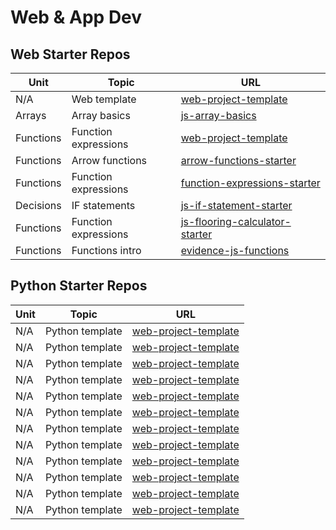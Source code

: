 # Web & App Dev

## Web Starter Repos

| Unit 	    | Topic 	              | URL 	                                                                                          |
|------	    |-------	              |----------	                                                                                      |
| N/A   	  | Web template          | [web-project-template](https://github.com/bengal865/web-project-templates)  	                  |
| Arrays  	| Array basics          | [js-array-basics](https://github.com/bengal865/array-basics)  	                                |
| Functions | Function expressions  | [web-project-template](https://github.com/bengal865/web-project-templates)  	                  |
| Functions | Arrow functions       | [arrow-functions-starter](https://github.com/bengal865/arrow-functions-starter)	                |
| Functions | Function expressions  | [function-expressions-starter](https://github.com/bengal865/function-expressions-starter)       |
| Decisions | IF statements         | [js-if-statement-starter](https://github.com/bengal865/js-if-statement-starter) 	              |
| Functions | Function expressions  | [js-flooring-calculator-starter](https://github.com/bengal865/flooring-calculator-start)  	    |
| Functions | Functions intro       |  [evidence-js-functions](https://github.com/bengal865/evidence-js-functions-starter)      	    |

## Python Starter Repos

| Unit 	    | Topic 	           | URL 	                                                                              |
|------	    |-------	           |-----	                                                                              |
| N/A   	  | Python template    | [web-project-template](https://github.com/bengal865/web-project-templates)  	      |
| N/A   	  | Python template    | [web-project-template](https://github.com/bengal865/web-project-templates)  	      |
| N/A   	  | Python template    | [web-project-template](https://github.com/bengal865/web-project-templates)  	      |
| N/A   	  | Python template    | [web-project-template](https://github.com/bengal865/web-project-templates)  	      |
| N/A   	  | Python template    | [web-project-template](https://github.com/bengal865/web-project-templates)  	      |
| N/A   	  | Python template    | [web-project-template](https://github.com/bengal865/web-project-templates)  	      |
| N/A   	  | Python template    | [web-project-template](https://github.com/bengal865/web-project-templates)  	      |
| N/A   	  | Python template    | [web-project-template](https://github.com/bengal865/web-project-templates)  	      |
| N/A   	  | Python template    | [web-project-template](https://github.com/bengal865/web-project-templates)  	      |
| N/A   	  | Python template    | [web-project-template](https://github.com/bengal865/web-project-templates)  	      |
| N/A   	  | Python template    | [web-project-template](https://github.com/bengal865/web-project-templates)  	      |
| N/A   	  | Python template    | [web-project-template](https://github.com/bengal865/web-project-templates)  	      |


